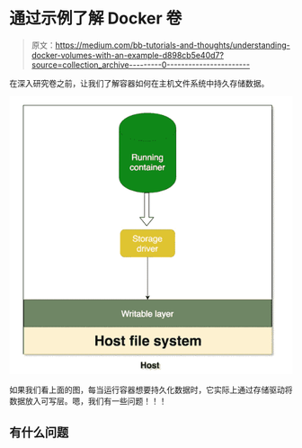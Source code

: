 # 通过示例了解 Docker 卷

> 原文：<https://medium.com/bb-tutorials-and-thoughts/understanding-docker-volumes-with-an-example-d898cb5e40d7?source=collection_archive---------0----------------------->

在深入研究卷之前，让我们了解容器如何在主机文件系统中持久存储数据。

![](img/4b79e023c21efdfc8dd9e90b75c10fcc.png)

如果我们看上面的图，每当运行容器想要持久化数据时，它实际上通过存储驱动将数据放入可写层。嗯，我们有一些问题！！！

## 有什么问题